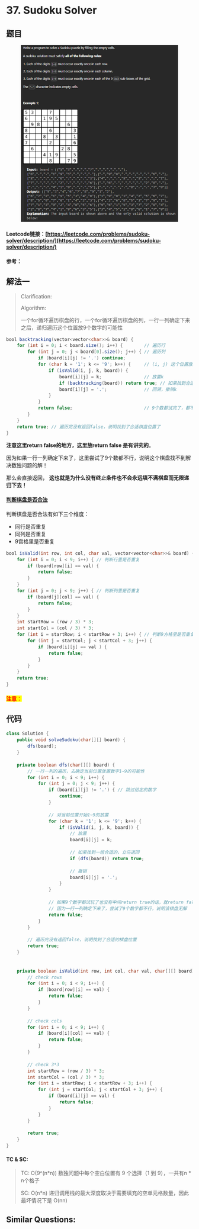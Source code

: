 # 37. Sudoku Solver

## 题目

<figure><img src="../../.gitbook/assets/image (230).png" alt=""><figcaption></figcaption></figure>

#### Leetcode链接：[https://leetcode.com/problems/sudoku-solver/description/](https://leetcode.com/problems/sudoku-solver/description/)

#### 参考：

## 解法一

> Clarification:&#x20;
>
> Algorithm:&#x20;
>
> 一个for循环遍历棋盘的行，一个for循环遍历棋盘的列，一行一列确定下来之后，递归遍历这个位置放9个数字的可能性

```java
bool backtracking(vector<vector<char>>& board) {
    for (int i = 0; i < board.size(); i++) {        // 遍历行
        for (int j = 0; j < board[0].size(); j++) { // 遍历列
            if (board[i][j] != '.') continue;
            for (char k = '1'; k <= '9'; k++) {     // (i, j) 这个位置放k是否合适
                if (isValid(i, j, k, board)) {
                    board[i][j] = k;                // 放置k
                    if (backtracking(board)) return true; // 如果找到合适一组立刻返回
                    board[i][j] = '.';              // 回溯，撤销k
                }
            }
            return false;                           // 9个数都试完了，都不行，那么就返回false
        }
    }
    return true; // 遍历完没有返回false，说明找到了合适棋盘位置了
}
```

**注意这里return false的地方，这里放return false 是有讲究的**。

因为如果一行一列确定下来了，这里尝试了9个数都不行，说明这个棋盘找不到解决数独问题的解！

那么会直接返回， **这也就是为什么没有终止条件也不会永远填不满棋盘而无限递归下去！**

#### [判断棋盘是否合法](https://github.com/youngyangyang04/leetcode-master/blob/master/problems/0037.%E8%A7%A3%E6%95%B0%E7%8B%AC.md#%E5%88%A4%E6%96%AD%E6%A3%8B%E7%9B%98%E6%98%AF%E5%90%A6%E5%90%88%E6%B3%95) <a href="#usercontent-pan-duan-qi-pan-shi-fou-he-fa" id="usercontent-pan-duan-qi-pan-shi-fou-he-fa"></a>

判断棋盘是否合法有如下三个维度：

* 同行是否重复
* 同列是否重复
* 9宫格里是否重复

```java
bool isValid(int row, int col, char val, vector<vector<char>>& board) {
    for (int i = 0; i < 9; i++) { // 判断行里是否重复
        if (board[row][i] == val) {
            return false;
        }
    }
    for (int j = 0; j < 9; j++) { // 判断列里是否重复
        if (board[j][col] == val) {
            return false;
        }
    }
    int startRow = (row / 3) * 3;
    int startCol = (col / 3) * 3;
    for (int i = startRow; i < startRow + 3; i++) { // 判断9方格里是否重复
        for (int j = startCol; j < startCol + 3; j++) {
            if (board[i][j] == val ) {
                return false;
            }
        }
    }
    return true;
}
```

#### <mark style="color:red;">注意：</mark>

## 代码

```java
class Solution {
    public void solveSudoku(char[][] board) {
        dfs(board);
    }

    private boolean dfs(char[][] board) {
        // 一行一列的遍历，去确定当前位置放置数字1~9的可能性
        for (int i = 0; i < 9; i++) {
            for (int j = 0; j < 9; j++) {
                if (board[i][j] != '.') { // 跳过给定的数字
                    continue;
                }

                // 对当前位置开始1~9的放置
                for (char k = '1'; k <= '9'; k++) {
                    if (isValid(i, j, k, board)) {
                        // 放置
                        board[i][j] = k;

                        // 如果找到一组合适的，立马返回
                        if (dfs(board)) return true;

                        // 撤销
                        board[i][j] = '.';
                    }
                }

                // 如果9个数字都试玩了也没有中间return true的话，就return false
                // 因为一行一列确定下来了，尝试了9个数字都不行，说明该棋盘无解
                return false;
            }
        }

        // 遍历完没有返回false，说明找到了合适的棋盘位置
        return true;
    }


    private boolean isValid(int row, int col, char val, char[][] board) {
        // check rows
        for (int i = 0; i < 9; i++) {
            if (board[row][i] == val) {
                return false;
            }
        }

        // check cols
        for (int i = 0; i < 9; i++) {
            if (board[i][col] == val) {
                return false;
            }
        }

        // check 3*3
        int startRow = (row / 3) * 3;
        int startCol = (col / 3) * 3;
        for (int i = startRow; i < startRow + 3; i++) {
            for (int j = startCol; j < startCol + 3; j++) {
                if (board[i][j] == val) {
                    return false;
                }
            }
        }

        return true;
    }
}
```

#### TC & SC:&#x20;

> TC: O(9^(n\*n)) 数独问题中每个空白位置有 9 个选择（1 到 9），一共有n \* n个格子
>
> SC: O(n\*n) 递归调用栈的最大深度取决于需要填充的空单元格数量，因此最坏情况下是 O(nn)

## **Similar Questions:**&#x20;
